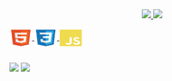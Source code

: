



<div align="center">
  <a href="https://github.com/luyz0880">
  <img height="110em" src="https://github-readme-stats.vercel.app/api?username=luyz0880&show_icons=true&theme=white &include_all_commits=true&count_private=true"/>
  <img height="110em" src="https://github-readme-stats.vercel.app/api/top-langs/?username=luyz0880&layout=compact&langs_count=7&theme=white"/>
</div>
  
<div style="display: inline_block"><br>
   <img align="center" alt="Luyz-HTML" height="30" width="40" src="https://raw.githubusercontent.com/devicons/devicon/master/icons/html5/html5-original.svg">
   <img align="center" alt="Luyz-CSS" height="30" width="40" src="https://raw.githubusercontent.com/devicons/devicon/master/icons/css3/css3-original.svg">
   <img align="center" alt="Luyz-Js" height="30" width="40" src="https://raw.githubusercontent.com/devicons/devicon/master/icons/javascript/javascript-plain.svg">
</div>
  
  ##
  
  <div> 
  <a href="https://www.instagram.com/luyz_antony07/" target="_blank"><img src="https://img.shields.io/badge/-Instagram-%23E4405F?style=for-the-badge&logo=instagram&logoColor=white" target="_blank"></a>
  <a href="https://www.linkedin.com/in/luis-antonio-almeida-921487212/" target="_blank"><img src="https://img.shields.io/badge/-LinkedIn-%230077B5?style=for-the-badge&logo=linkedin&logoColor=white" target="_blank"></a> 
</div>
 
